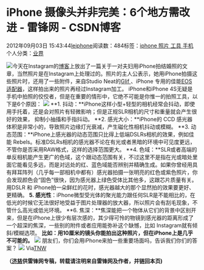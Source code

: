 
# iPhone 摄像头并非完美：6个地方需改进 - 雷锋网 - CSDN博客


2012年09月03日 15:43:44[leiphone](https://me.csdn.net/leiphone)阅读数：484标签：[iphone																](https://so.csdn.net/so/search/s.do?q=iphone&t=blog)[照片																](https://so.csdn.net/so/search/s.do?q=照片&t=blog)[工具																](https://so.csdn.net/so/search/s.do?q=工具&t=blog)[手机																](https://so.csdn.net/so/search/s.do?q=手机&t=blog)[
							](https://so.csdn.net/so/search/s.do?q=工具&t=blog)[
																					](https://so.csdn.net/so/search/s.do?q=照片&t=blog)个人分类：[业界																](https://blog.csdn.net/leiphone/article/category/873390)
[
																								](https://so.csdn.net/so/search/s.do?q=照片&t=blog)
[
				](https://so.csdn.net/so/search/s.do?q=iphone&t=blog)
[
			](https://so.csdn.net/so/search/s.do?q=iphone&t=blog)

![](http://www.leiphone.com/wp-content/uploads/2012/09/iPhone-150x150.jpg)今天在Instagram的[博客](http://blog.instagram.com/post/30741902076/an-instagram-wedding-in-mid-august)上放出了一篇关于一对夫妇用iPhone拍结婚照的文章，当然照片是在Instagram上处理过的。照片的主人公表示，她用iPhone拍摄这些照片时，还用了一些附件，来自Studio
 Neat的[Glif ](http://www.studioneat.com/)、iPhone
 专用的佳能[EOS
 适配器](http://photojojo.com/store/awesomeness/iphone-slr-mount/)，这样拍出来的照片再经过Instagram加工。
iPhone和iPhone 4S无疑是手机中拍照的佼佼者，但是在重要的情形中，它绝不可能是你惟一的拍照工具，以下是6个原因：
![](http://www.leiphone.com/wp-content/uploads/2012/09/iPhone-3.jpg)
**1. 抖动：**iPhone这样小型+轻型的相机经常会抖动，即使用手托着，还是会对照片有轻微影响；但是正规SLR相机的尺寸和重量就会产生很好的效果，
 抑制小抽搐和手指抖动。
**2. 感光大小：**iPhone的
 CCD 感光器体积是非常小的，导致照片边缘灯光衰减，产生磁化性相机抖动或模糊。
**3. 动态范围：**iPhone上感光器的动态范围只比得上低端DSLRs相机的效果，例如佳能
 Rebels。标准DSLRs相机的感光器不论在有光或者黑暗的环境中可见度更远，不管你是否采用RAW格式，这样的选择范围更大。
**4. 色域：**SLR或者高端的单反相机能产生更广的色域，这个跟动态范围有关，不过这里不是指在光或暗处里面它能看见多远，而是对远处的红、蓝色域能否辨别并精确生成。如果你曾经用具有拜耳阵列（几乎每一部相机中都有）感光器拍摄一张明亮的红色或紫色照片，你会发现颜色会“固色”很快，因为感光器上绿色受体比其他多，这跟芯片质量有关。用DSLR
 和 iPhone拍一朵鲜红的花时，感光器越大的那个显然拍的效果要更好、更精确。
**5. 感光性**：iPhone微型受光体的聚光能力跟任何SLR是不能相比的，在低光的时候它无法很好地受益于图片处理器的放大器，所以照片会有刮毛现象，不管什么高光或低光环境。
**6. 焦深：**焦深能把一个物体从它们的背景中区别开来，但是在iPhone上很少有层次感的，其少得可怜的物镜到感光器的距离形成了一个超深的焦深，一些别的附件或者应用能弥补这个缺憾，比如
 Instagram就有倾斜/模糊选项。
**比如：用10厘米的镜头你能拍出这种照片，但在iPhone上是几乎不可能的。**
![](http://www.leiphone.com/wp-content/uploads/2012/09/iphone-lens.jpeg)
朋友们，你们会用iPhone来拍一些重要场面吗，告诉我们你们的答案？
![](http://www.leiphone.com/wp-content/uploads/2012/09/iphone-lens-1.jpeg)
Via[TNW](http://thenextweb.com/apple/2012/09/03/please-dont-have-your-wedding-shot-with-iphone/)

**（****[济慈](http://www.leiphone.com/author/emerson)****供****雷锋网****专稿，转载请注明来自雷锋网及作者，并链回本页)**

